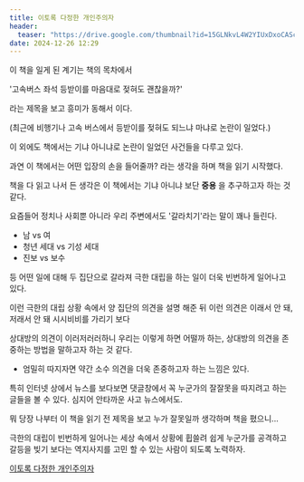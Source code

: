 ```yaml
---
title: 이토록 다정한 개인주의자
header:
  teaser: "https://drive.google.com/thumbnail?id=15GLNkvL4W2YIUxDxoCAScHdPUoy8wjIs&sz=w1000"
date: 2024-12-26 12:29
---
```


이 책을 일게 된 계기는 책의 목차에서

'고속버스 좌석 등받이를 마음대로 젖혀도 괜찮을까?'

라는 제목을 보고 흥미가 동해서 이다. 

(최근에 비행기나 고속 버스에서 등받이를 젖혀도 되느냐 마냐로 논란이 일었다.)

이 외에도 책에서는 기냐 아니냐로 논란이 일었던 사건들을 다루고 있다.

과연 이 책에서는 어떤 입장의 손을 들어줄까? 라는 생각을 하며 책을 읽기 시작했다.

책을 다 읽고 나서 든 생각은 이 책에서는 기냐 아니냐 보단 **중용** 을 추구하고자 하는 것 같다.

요즘들어 정치나 사회뿐 아니라 우리 주변에서도 '갈라치기'라는 말이 꽤나 들린다.

* 남 vs 여
* 청년 세대 vs 기성 세대
* 진보 vs 보수

등 어떤 일에 대해 두 집단으로 갈라져 극한 대립을 하는 일이 더욱 빈번하게 일어나고 있다.

이런 극한의 대립 상황 속에서 양 집단의 의견을 설명 해준 뒤 이런 의견은 이래서 안 돼, 저래서 안 돼 시시비비를 가리기 보다 

상대방의 의견이 이러저러러하니 우리는 이렇게 하면 어떨까 하는, 상대방의 의견을 존중하는 방법을 말하고자 하는 것 같다.

* 엄밀히 따지자면 약간 소수 의견을 더욱 존중하고자 하는 느낌은 있다.

특히 인터넷 상에서 뉴스를 보다보면 댓글창에서 꼭 누군가의 잘잘못을 따지려고 하는 글들을 볼 수 있다. 심지어 안타까운 사고 뉴스에서도.

뭐 당장 나부터 이 책을 읽기 전 제목을 보고 누가 잘못일까 생각하며 책을 폈으니...

극한의 대립이 빈번하게 일어나는 세상 속에서 상황에 휩쓸려 쉽게 누군가를 공격하고 갈등을 빚기 보다는 역지사지를 고민 할 수 있는 사람이 되도록 노력하자.

[이토록 다정한 개인주의자](http://aladin.kr/p/rqp0P)